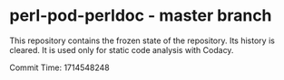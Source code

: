 # perl-pod-perldoc - master branch

This repository contains the frozen state of the repository.
Its history is cleared. It is used only for static code
analysis with Codacy.

Commit Time: 1714548248